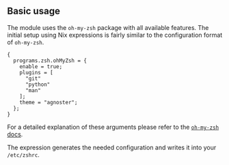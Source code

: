 ## Basic usage

The module uses the `oh-my-zsh` package with all available features. The initial setup using Nix expressions is fairly similar to the configuration format of `oh-my-zsh`.

```programlisting
{
  programs.zsh.ohMyZsh = {
    enable = true;
    plugins = [
      "git"
      "python"
      "man"
    ];
    theme = "agnoster";
  };
}
```

For a detailed explanation of these arguments please refer to the [`oh-my-zsh` docs](https://github.com/robbyrussell/oh-my-zsh/wiki).

The expression generates the needed configuration and writes it into your `/etc/zshrc`.
